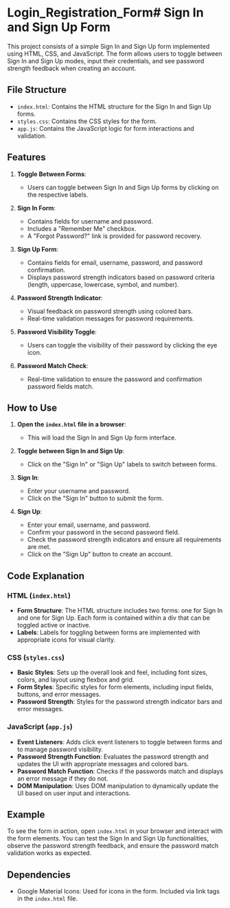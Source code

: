 # Login_Registration_Form# Sign In and Sign Up Form

This project consists of a simple Sign In and Sign Up form implemented using HTML, CSS, and JavaScript. The form allows users to toggle between Sign In and Sign Up modes, input their credentials, and see password strength feedback when creating an account.

## File Structure

- `index.html`: Contains the HTML structure for the Sign In and Sign Up forms.
- `styles.css`: Contains the CSS styles for the form.
- `app.js`: Contains the JavaScript logic for form interactions and validation.

## Features

1. **Toggle Between Forms**:
   - Users can toggle between Sign In and Sign Up forms by clicking on the respective labels.

2. **Sign In Form**:
   - Contains fields for username and password.
   - Includes a "Remember Me" checkbox.
   - A "Forgot Password?" link is provided for password recovery.

3. **Sign Up Form**:
   - Contains fields for email, username, password, and password confirmation.
   - Displays password strength indicators based on password criteria (length, uppercase, lowercase, symbol, and number).

4. **Password Strength Indicator**:
   - Visual feedback on password strength using colored bars.
   - Real-time validation messages for password requirements.

5. **Password Visibility Toggle**:
   - Users can toggle the visibility of their password by clicking the eye icon.

6. **Password Match Check**:
   - Real-time validation to ensure the password and confirmation password fields match.

## How to Use

1. **Open the `index.html` file in a browser**:
   - This will load the Sign In and Sign Up form interface.

2. **Toggle between Sign In and Sign Up**:
   - Click on the "Sign In" or "Sign Up" labels to switch between forms.

3. **Sign In**:
   - Enter your username and password.
   - Click on the "Sign In" button to submit the form.

4. **Sign Up**:
   - Enter your email, username, and password.
   - Confirm your password in the second password field.
   - Check the password strength indicators and ensure all requirements are met.
   - Click on the "Sign Up" button to create an account.

## Code Explanation

### HTML (`index.html`)

- **Form Structure**: The HTML structure includes two forms: one for Sign In and one for Sign Up. Each form is contained within a div that can be toggled active or inactive.
- **Labels**: Labels for toggling between forms are implemented with appropriate icons for visual clarity.

### CSS (`styles.css`)

- **Basic Styles**: Sets up the overall look and feel, including font sizes, colors, and layout using flexbox and grid.
- **Form Styles**: Specific styles for form elements, including input fields, buttons, and error messages.
- **Password Strength**: Styles for the password strength indicator bars and error messages.

### JavaScript (`app.js`)

- **Event Listeners**: Adds click event listeners to toggle between forms and to manage password visibility.
- **Password Strength Function**: Evaluates the password strength and updates the UI with appropriate messages and colored bars.
- **Password Match Function**: Checks if the passwords match and displays an error message if they do not.
- **DOM Manipulation**: Uses DOM manipulation to dynamically update the UI based on user input and interactions.

## Example

To see the form in action, open `index.html` in your browser and interact with the form elements. You can test the Sign In and Sign Up functionalities, observe the password strength feedback, and ensure the password match validation works as expected.

## Dependencies

- Google Material Icons: Used for icons in the form. Included via link tags in the `index.html` file.
